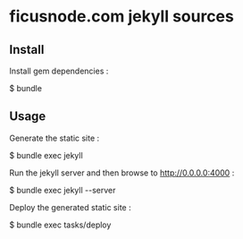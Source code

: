 # ficusnode.com jekyll sources

## Install

Install gem dependencies :

  $ bundle

## Usage

Generate the static site :

  $ bundle exec jekyll

Run the jekyll server and then browse to http://0.0.0.0:4000 :

  $ bundle exec jekyll --server

Deploy the generated static site :

  $ bundle exec tasks/deploy
